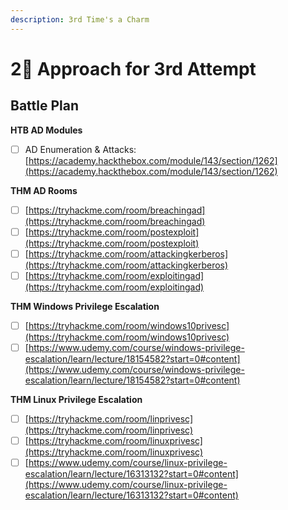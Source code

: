 ```yaml
---
description: 3rd Time's a Charm
---
```


# 2⃣ Approach for 3rd Attempt

## Battle Plan

**HTB AD Modules**&#x20;

* [ ] AD Enumeration & Attacks: [https://academy.hackthebox.com/module/143/section/1262](https://academy.hackthebox.com/module/143/section/1262)

**THM AD Rooms**

* [ ] [https://tryhackme.com/room/breachingad](https://tryhackme.com/room/breachingad)
* [ ] [https://tryhackme.com/room/postexploit](https://tryhackme.com/room/postexploit)
* [ ] [https://tryhackme.com/room/attackingkerberos](https://tryhackme.com/room/attackingkerberos)
* [ ] [https://tryhackme.com/room/exploitingad](https://tryhackme.com/room/exploitingad)

**THM Windows Privilege Escalation**

* [ ] [https://tryhackme.com/room/windows10privesc](https://tryhackme.com/room/windows10privesc)
* [ ] [https://www.udemy.com/course/windows-privilege-escalation/learn/lecture/18154582?start=0#content](https://www.udemy.com/course/windows-privilege-escalation/learn/lecture/18154582?start=0#content)

**THM Linux Privilege Escalation**

* [ ] [https://tryhackme.com/room/linprivesc](https://tryhackme.com/room/linprivesc)
* [ ] [https://tryhackme.com/room/linuxprivesc](https://tryhackme.com/room/linuxprivesc)
* [ ] [https://www.udemy.com/course/linux-privilege-escalation/learn/lecture/16313132?start=0#content](https://www.udemy.com/course/linux-privilege-escalation/learn/lecture/16313132?start=0#content)

